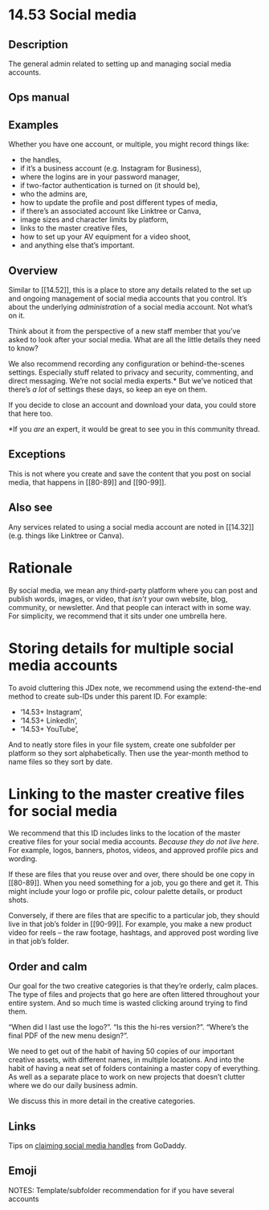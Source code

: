 # 14.53 Social media

## Description

The general admin related to setting up and managing social media accounts.

## Ops manual

## Examples

Whether you have one account, or multiple, you might record things like:

- the handles,
- if it’s a business account (e.g. Instagram for Business),
- where the logins are in your password manager,
- if two-factor authentication is turned on (it should be),
- who the admins are,
- how to update the profile and post different types of media,
- if there’s an associated account like Linktree or Canva,
- image sizes and character limits by platform,
- links to the master creative files,
- how to set up your AV equipment for a video shoot,
- and anything else that’s important.

## Overview

Similar to [[14.52]], this is a place to store any details related to the set up and ongoing management of social media accounts that you control. It’s about the underlying _administration_ of a social media account. Not what’s on it.

Think about it from the perspective of a new staff member that you’ve asked to look after your social media. What are all the little details they need to know?

We also recommend recording any configuration or behind-the-scenes settings. Especially stuff related to privacy and security, commenting, and direct messaging. We’re not social media experts.\* But we’ve noticed that there’s _a lot_ of settings these days, so keep an eye on them.

If you decide to close an account and download your data, you could store that here too.

\*If you _are_ an expert, it would be great to see you in this community thread.

## Exceptions

This is not where you create and save the content that you post on social media, that happens in [[80-89]] and [[90-99]].

## Also see

Any services related to using a social media account are noted in [[14.32]] (e.g. things like Linktree or Canva).

# Rationale

By social media, we mean any third-party platform where you can post and publish words, images, or video, that _isn’t_ your own website, blog, community, or newsletter. And that people can interact with in some way. For simplicity, we recommend that it sits under one umbrella here.


# Storing details for multiple social media accounts

To avoid cluttering this JDex note, we recommend using the extend-the-end method to create sub-IDs under this parent ID. For example:

- ‘14.53+ Instagram’,
- ‘14.53+ LinkedIn’,
- ‘14.53+ YouTube’,

And to neatly store files in your file system, create one subfolder per platform so they sort alphabetically. Then use the year-month method to name files so they sort by date.

# Linking to the master creative files for social media

We recommend that this ID includes links to the location of the master creative files for your social media accounts. _Because they do not live here_. For example, logos, banners, photos, videos, and approved profile pics and wording.

If these are files that you reuse over and over, there should be one copy in [[80-89]]. When you need something for a job, you go there and get it. This might include your logo or profile pic, colour palette details, or product shots.

Conversely, if there are files that are specific to a particular job, they should live in that job’s folder in [[90-99]]. For example, you make a new product video for reels – the raw footage, hashtags, and approved post wording live in that job’s folder.

## Order and calm

Our goal for the two creative categories is that they’re orderly, calm places. The type of files and projects that go here are often littered throughout your entire system. And so much time is wasted clicking around trying to find them.

“When did I last use the logo?”. “Is this the hi-res version?”. “Where’s the final PDF of the new menu design?”.

We need to get out of the habit of having 50 copies of our important creative assets, with different names, in multiple locations. And into the habit of having a neat set of folders containing a master copy of everything. As well as a separate place to work on new projects that doesn’t clutter where we do our daily business admin.

We discuss this in more detail in the creative categories.

## Links

Tips on [claiming social media handles](https://www.godaddy.com/resources/skills/how-to-claim-social-media-handles-and-why-you-should-do-it-now) from GoDaddy.

## Emoji

NOTES:
Template/subfolder recommendation for if you have several accounts

